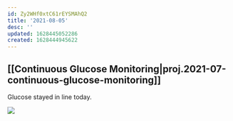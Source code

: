 ```yaml
---
id: Zy2WHf0xtC61rEYSMAhQ2
title: '2021-08-05'
desc: ''
updated: 1628445052286
created: 1628444945622
---
```


## [[Continuous Glucose Monitoring|proj.2021-07-continuous-glucose-monitoring]]

Glucose stayed in line today. 

![](https://kevinslin-images.s3.us-west-2.amazonaws.com/images/460079F2-5F7D-4647-BA19-2165EF594647.png)

